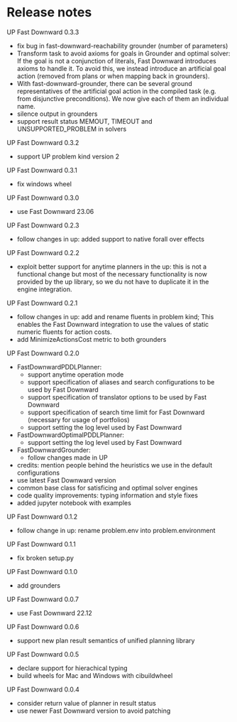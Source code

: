# Release notes
UP Fast Downward 0.3.3
- fix bug in fast-downward-reachability grounder (number of parameters)
- Transform task to avoid axioms for goals in Grounder and optimal solver:
  If the goal is not a conjunction of literals, Fast Downward introduces
  axioms to handle it. To avoid this, we instead introduce an artificial
  goal action (removed from plans or when mapping back in grounders).
- With fast-downward-grounder, there can be several ground representatives of
  the artificial goal action in the compiled task (e.g. from disjunctive
  preconditions).  We now give each of them an individual name.
- silence output in grounders
- support result status MEMOUT, TIMEOUT and UNSUPPORTED_PROBLEM in solvers

UP Fast Downward 0.3.2
- support UP problem kind version 2

UP Fast Downward 0.3.1
- fix windows wheel

UP Fast Downward 0.3.0
- use Fast Downward 23.06

UP Fast Downward 0.2.3
- follow changes in up:
  added support to native forall over effects

UP Fast Downward 0.2.2
- exploit better support for anytime planners in the up: this is not
  a functional change but most of the necessary functionality is now provided
  by the up library, so we du not have to duplicate it in the engine
  integration.

UP Fast Downward 0.2.1
- follow changes in up:
  add and rename fluents in problem kind; This enables the Fast Downward
  integration to use the values of static numeric fluents for action costs.
- add MinimizeActionsCost metric to both grounders

UP Fast Downward 0.2.0
- FastDownwardPDDLPlanner:
  - support anytime operation mode
  - support specification of aliases and search configurations to be used by
    Fast Downward
  - support specification of translator options to be used by Fast Downward
  - support specification of search time limit for Fast Downward (necessary
    for usage of portfolios)
  - support setting the log level used by Fast Downward
- FastDownwardOptimalPDDLPlanner:
  - support setting the log level used by Fast Downward
- FastDownwardGrounder:
  - follow changes made in UP
- credits: mention people behind the heuristics we use in the default
  configurations
- use latest Fast Downward version
- common base class for satisficing and optimal solver engines
- code quality improvements: typing information and style fixes
- added jupyter notebook with examples

UP Fast Downward 0.1.2
- follow change in up:
  rename problem.env into problem.environment

UP Fast Downward 0.1.1
- fix broken setup.py

UP Fast Downward 0.1.0
- add grounders

UP Fast Downward 0.0.7
- use Fast Downward 22.12

UP Fast Downward 0.0.6
- support new plan result semantics of unified planning library

UP Fast Downward 0.0.5
- declare support for hierachical typing
- build wheels for Mac and Windows with cibuildwheel

UP Fast Downward 0.0.4
- consider return value of planner in result status
- use newer Fast Downward version to avoid patching

